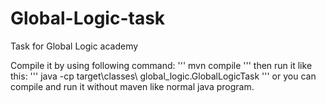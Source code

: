 # Global-Logic-task
Task for Global Logic academy

Compile it by using following command: 
'''
mvn compile
'''
then run it like this:
'''
java -cp target\classes\ global_logic.GlobalLogicTask
'''
or you can compile and run it without maven like normal java program.
